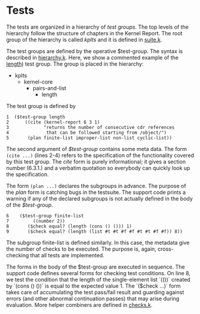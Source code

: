Tests
=====

  The tests are organized in a hierarchy of *test groups*. The top
  levels of the hierarchy follow the structure of chapters in
  the Kernel Report. The root group of the hierarchy is called *kplts*
  and it is defined in [suite.k](suite.k).

  The test groups are defined by the operative $test-group. The
  syntax is described in [hierarchy.k](../support/hierarchy.k).
  Here, we show a commented example of the [length](pairs-and-lists.k#L319))
  test group. The group is placed in the hierarchy:

  - kplts
    - kernel-core
      - pairs-and-list
        - length

  The test group is defined by

```
1  ($test-group length
2      ((cite (kernel-report 6 3 1)
3             "returns the number of consecutive cdr references
4              that can be followed starting from /object/")
5       (plan finite-list improper-list non-list cyclic-list))
```

  The second argument of *$test-group* contains some meta data.
  The form `(cite ...)` (lines 2-4) refers to the specification of
  the functionality covered by this test group. The *cite* form is
  purely informational; it gives a section number (6.3.1.) and a
  verbatim quotation so everybody can quickly look up the specification.

  The form `(plan ...)` declares the subgroups in advance. The
  purpose of the *plan* form is catching bugs in the testsuite.
  The support code prints a warning if any of the declared subgroups
  is not actually defined in the body of the *$test-group*.

```
6    ($test-group finite-list
7         ((number 2))
8       ($check equal? (length (cons () ())) 1)
9       ($check equal? (length (list #t #t #f #f #t #t #f #f)) 8))
```
  The subgroup finite-list is defined similarly. In this case, the
  metadata give the number of checks to be executed. The purpose is,
  again, cross-checking that all tests are implemented.

  The forms in the body of the $test-group are executed in sequence.
  The support code defines several forms for checking test conditions.
  On line 8, we test the condition that the length of the single-element
  list `(())` created by `(cons () ())` is equal to the expected value 1.
  The `($check ...)` form takes care of accumulating the test pass/fail
  result and guarding against errors (and other abnormal continuation
  passes) that may arise during evaluation. More helper combiners are
  defined in [checks.k](../support/checks.k).

